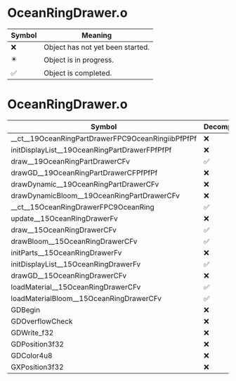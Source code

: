 # OceanRingDrawer.o
| Symbol | Meaning 
| ------------- | ------------- 
| :x: | Object has not yet been started. 
| :eight_pointed_black_star: | Object is in progress. 
| :white_check_mark: | Object is completed. 


# OceanRingDrawer.o
| Symbol | Decompiled? |
| ------------- | ------------- |
| __ct__19OceanRingPartDrawerFPC9OceanRingiibPfPfPf | :x: |
| initDisplayList__19OceanRingPartDrawerFPfPfPf | :x: |
| draw__19OceanRingPartDrawerCFv | :white_check_mark: |
| drawGD__19OceanRingPartDrawerCFPfPfPf | :x: |
| drawDynamic__19OceanRingPartDrawerCFv | :x: |
| drawDynamicBloom__19OceanRingPartDrawerCFv | :x: |
| __ct__15OceanRingDrawerFPC9OceanRing | :white_check_mark: |
| update__15OceanRingDrawerFv | :x: |
| draw__15OceanRingDrawerCFv | :white_check_mark: |
| drawBloom__15OceanRingDrawerCFv | :white_check_mark: |
| initParts__15OceanRingDrawerFv | :x: |
| initDisplayList__15OceanRingDrawerFv | :white_check_mark: |
| drawGD__15OceanRingDrawerCFv | :x: |
| loadMaterial__15OceanRingDrawerCFv | :white_check_mark: |
| loadMaterialBloom__15OceanRingDrawerCFv | :white_check_mark: |
| GDBegin | :x: |
| GDOverflowCheck | :x: |
| GDWrite_f32 | :x: |
| GDPosition3f32 | :x: |
| GDColor4u8 | :x: |
| GXPosition3f32 | :x: |

